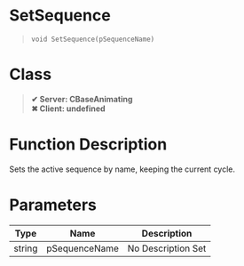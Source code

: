 # SetSequence
> `void SetSequence(pSequenceName)`
# Class
> __✔ Server: CBaseAnimating__  
> __✖ Client: undefined__  
# Function Description
Sets the active sequence by name, keeping the current cycle.
# Parameters
Type|Name|Description
--|--|--
string|pSequenceName|No Description Set
